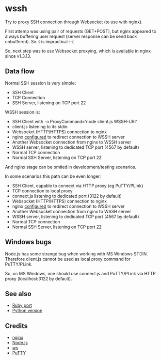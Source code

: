 # wssh

Try to proxy SSH connection through Websocket (to use with nginx).

First attemp was using pair of requests (GET+POST), but nginx appeared to always buffering
user request (server response can be send back unbuffered). So it is impractical :-(

So, next step was to use Websocket proxying, which is
[available](http://nginx.org/en/docs/http/websocket.html)
in nginx since v1.3.13.

## Data flow

Normal SSH session is very simple:

  * SSH Client
  * TCP Connection
  * SSH Server, listening on TCP port 22

WSSH session is:

  * SSH Client with -o ProxyCommand='node client.js WSSH-URI'
  * client.js listening to its stdin
  * Websocket (HTTP/HTTPS) connection to nginx
  * nginx [configured](nginx/ssh) to redirect connection to WSSH server
  * Another Websocket connection from nginx to WSSH server
  * WSSH server, listening to dedicated TCP port (4567 by default)
  * Normal TCP connection
  * Normal SSH Server, listening on TCP port 22

And nginx stage can be omited in development/testing scenarios.

In some scenarios this path can be even longer:

  * SSH Client, capable to connect via HTTP proxy (eg PuTTY/PLink)
  * TCP connection to local proxy
  * connect.js listening to dedicated port (3122 by default)
  * Websocket (HTTP/HTTPS) connection to nginx
  * nginx [configured](nginx/ssh) to redirect connection to WSSH server
  * Another Websocket connection from nginx to WSSH server
  * WSSH server, listening to dedicated TCP port (4567 by default)
  * Normal TCP connection
  * Normal SSH Server, listening on TCP port 22

## Windows bugs

Node.js has some strange bug when working with MS Windows STDIN.
Therefore client.js cannot be used as local proxy command for PuTTY/PLink.

So, on MS Windows, one should use connect.js and PuTTY/PLink via HTTP proxy
(localhost:3122 by default).

## See also

  * [Ruby port](https://github.com/ukoloff/em-wssh)
  * [Python version](https://github.com/progrium/wssh)

## Credits

  * [nginx](http://nginx.org/)
  * [Node.js](http://nodejs.org/)
  * [ws](https://github.com/websockets/ws)
  * [PuTTY](http://www.chiark.greenend.org.uk/~sgtatham/putty/)
